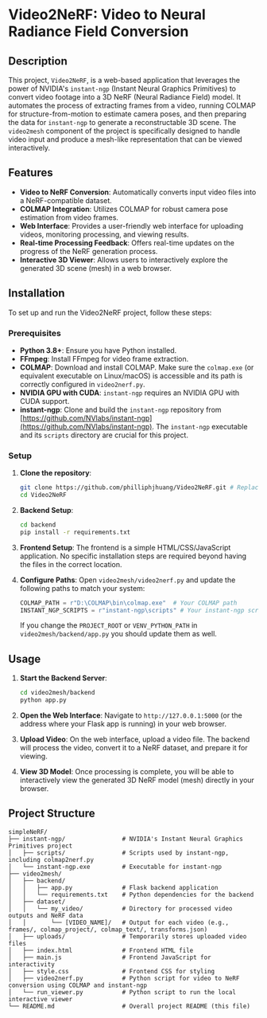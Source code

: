 # Video2NeRF: Video to Neural Radiance Field Conversion

## Description
This project, `Video2NeRF`, is a web-based application that leverages the power of NVIDIA's `instant-ngp` (Instant Neural Graphics Primitives) to convert video footage into a 3D NeRF (Neural Radiance Field) model. It automates the process of extracting frames from a video, running COLMAP for structure-from-motion to estimate camera poses, and then preparing the data for `instant-ngp` to generate a reconstructable 3D scene. The `video2mesh` component of the project is specifically designed to handle video input and produce a mesh-like representation that can be viewed interactively.

## Features
- **Video to NeRF Conversion**: Automatically converts input video files into a NeRF-compatible dataset.
- **COLMAP Integration**: Utilizes COLMAP for robust camera pose estimation from video frames.
- **Web Interface**: Provides a user-friendly web interface for uploading videos, monitoring processing, and viewing results.
- **Real-time Processing Feedback**: Offers real-time updates on the progress of the NeRF generation process.
- **Interactive 3D Viewer**: Allows users to interactively explore the generated 3D scene (mesh) in a web browser.

## Installation
To set up and run the Video2NeRF project, follow these steps:

### Prerequisites
- **Python 3.8+**: Ensure you have Python installed.
- **FFmpeg**: Install FFmpeg for video frame extraction.
- **COLMAP**: Download and install COLMAP. Make sure the `colmap.exe` (or equivalent executable on Linux/macOS) is accessible and its path is correctly configured in `video2nerf.py`.
- **NVIDIA GPU with CUDA**: `instant-ngp` requires an NVIDIA GPU with CUDA support.
- **instant-ngp**: Clone and build the `instant-ngp` repository from [https://github.com/NVlabs/instant-ngp](https://github.com/NVlabs/instant-ngp). The `instant-ngp` executable and its `scripts` directory are crucial for this project.

### Setup
1. **Clone the repository**:
   ```bash
   git clone https://github.com/philliphjhuang/Video2NeRF.git # Replace with actual repo URL
   cd Video2NeRF
   ```

2. **Backend Setup**:
   ```bash
   cd backend
   pip install -r requirements.txt
   ```

3. **Frontend Setup**:
   The frontend is a simple HTML/CSS/JavaScript application. No specific installation steps are required beyond having the files in the correct location.

4. **Configure Paths**:
   Open `video2mesh/video2nerf.py` and update the following paths to match your system:
   ```python
   COLMAP_PATH = r"D:\COLMAP\bin\colmap.exe"  # Your COLMAP path
   INSTANT_NGP_SCRIPTS = r"instant-ngp\scripts" # Your instant-ngp scripts path
   ```
   
   If you change the `PROJECT_ROOT` or `VENV_PYTHON_PATH` in `video2mesh/backend/app.py` you should update them as well.

## Usage
1. **Start the Backend Server**:
   ```bash
   cd video2mesh/backend
   python app.py
   ```

2. **Open the Web Interface**:
   Navigate to `http://127.0.0.1:5000` (or the address where your Flask app is running) in your web browser.

3. **Upload Video**:
   On the web interface, upload a video file. The backend will process the video, convert it to a NeRF dataset, and prepare it for viewing.

4. **View 3D Model**:
   Once processing is complete, you will be able to interactively view the generated 3D NeRF model (mesh) directly in your browser.

## Project Structure
```
simpleNeRF/
├── instant-ngp/                # NVIDIA's Instant Neural Graphics Primitives project
│   ├── scripts/                # Scripts used by instant-ngp, including colmap2nerf.py
│   └── instant-ngp.exe         # Executable for instant-ngp
├── video2mesh/
│   ├── backend/
│   │   ├── app.py              # Flask backend application
│   │   └── requirements.txt    # Python dependencies for the backend
│   ├── dataset/
│   │   └── my_video/           # Directory for processed video outputs and NeRF data
│   │       └── [VIDEO_NAME]/   # Output for each video (e.g., frames/, colmap_project/, colmap_text/, transforms.json)
│   ├── uploads/                # Temporarily stores uploaded video files
│   ├── index.html              # Frontend HTML file
│   ├── main.js                 # Frontend JavaScript for interactivity
│   ├── style.css               # Frontend CSS for styling
│   ├── video2nerf.py           # Python script for video to NeRF conversion using COLMAP and instant-ngp
│   └── run_viewer.py           # Python script to run the local interactive viewer
└── README.md                   # Overall project README (this file)
```
